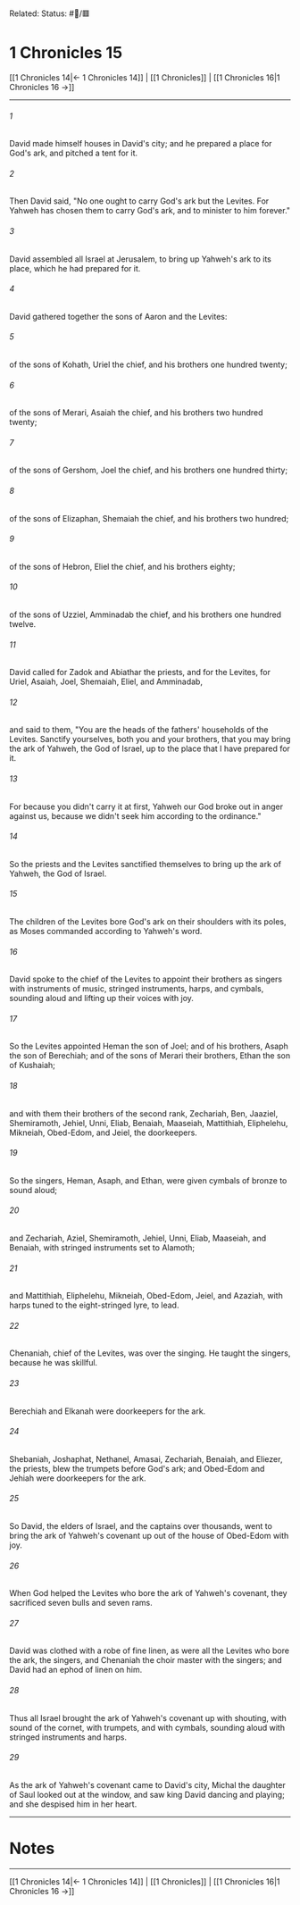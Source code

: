 Related:
Status: #📖/🟥
# 1 Chronicles 15

[[1 Chronicles 14|← 1 Chronicles 14]] | [[1 Chronicles]] | [[1 Chronicles 16|1 Chronicles 16 →]]
***



###### 1 
David made himself houses in David's city; and he prepared a place for God's ark, and pitched a tent for it. 

###### 2 
Then David said, "No one ought to carry God's ark but the Levites. For Yahweh has chosen them to carry God's ark, and to minister to him forever." 

###### 3 
David assembled all Israel at Jerusalem, to bring up Yahweh's ark to its place, which he had prepared for it. 

###### 4 
David gathered together the sons of Aaron and the Levites: 

###### 5 
of the sons of Kohath, Uriel the chief, and his brothers one hundred twenty; 

###### 6 
of the sons of Merari, Asaiah the chief, and his brothers two hundred twenty; 

###### 7 
of the sons of Gershom, Joel the chief, and his brothers one hundred thirty; 

###### 8 
of the sons of Elizaphan, Shemaiah the chief, and his brothers two hundred; 

###### 9 
of the sons of Hebron, Eliel the chief, and his brothers eighty; 

###### 10 
of the sons of Uzziel, Amminadab the chief, and his brothers one hundred twelve. 

###### 11 
David called for Zadok and Abiathar the priests, and for the Levites, for Uriel, Asaiah, Joel, Shemaiah, Eliel, and Amminadab, 

###### 12 
and said to them, "You are the heads of the fathers' households of the Levites. Sanctify yourselves, both you and your brothers, that you may bring the ark of Yahweh, the God of Israel, up to the place that I have prepared for it. 

###### 13 
For because you didn't carry it at first, Yahweh our God broke out in anger against us, because we didn't seek him according to the ordinance." 

###### 14 
So the priests and the Levites sanctified themselves to bring up the ark of Yahweh, the God of Israel. 

###### 15 
The children of the Levites bore God's ark on their shoulders with its poles, as Moses commanded according to Yahweh's word. 

###### 16 
David spoke to the chief of the Levites to appoint their brothers as singers with instruments of music, stringed instruments, harps, and cymbals, sounding aloud and lifting up their voices with joy. 

###### 17 
So the Levites appointed Heman the son of Joel; and of his brothers, Asaph the son of Berechiah; and of the sons of Merari their brothers, Ethan the son of Kushaiah; 

###### 18 
and with them their brothers of the second rank, Zechariah, Ben, Jaaziel, Shemiramoth, Jehiel, Unni, Eliab, Benaiah, Maaseiah, Mattithiah, Eliphelehu, Mikneiah, Obed-Edom, and Jeiel, the doorkeepers. 

###### 19 
So the singers, Heman, Asaph, and Ethan, were given cymbals of bronze to sound aloud; 

###### 20 
and Zechariah, Aziel, Shemiramoth, Jehiel, Unni, Eliab, Maaseiah, and Benaiah, with stringed instruments set to Alamoth; 

###### 21 
and Mattithiah, Eliphelehu, Mikneiah, Obed-Edom, Jeiel, and Azaziah, with harps tuned to the eight-stringed lyre, to lead. 

###### 22 
Chenaniah, chief of the Levites, was over the singing. He taught the singers, because he was skillful. 

###### 23 
Berechiah and Elkanah were doorkeepers for the ark. 

###### 24 
Shebaniah, Joshaphat, Nethanel, Amasai, Zechariah, Benaiah, and Eliezer, the priests, blew the trumpets before God's ark; and Obed-Edom and Jehiah were doorkeepers for the ark. 

###### 25 
So David, the elders of Israel, and the captains over thousands, went to bring the ark of Yahweh's covenant up out of the house of Obed-Edom with joy. 

###### 26 
When God helped the Levites who bore the ark of Yahweh's covenant, they sacrificed seven bulls and seven rams. 

###### 27 
David was clothed with a robe of fine linen, as were all the Levites who bore the ark, the singers, and Chenaniah the choir master with the singers; and David had an ephod of linen on him. 

###### 28 
Thus all Israel brought the ark of Yahweh's covenant up with shouting, with sound of the cornet, with trumpets, and with cymbals, sounding aloud with stringed instruments and harps. 

###### 29 
As the ark of Yahweh's covenant came to David's city, Michal the daughter of Saul looked out at the window, and saw king David dancing and playing; and she despised him in her heart.

---
# Notes


***
[[1 Chronicles 14|← 1 Chronicles 14]] | [[1 Chronicles]] | [[1 Chronicles 16|1 Chronicles 16 →]]
